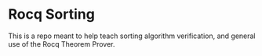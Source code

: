 # Rocq Sorting

This is a repo meant to help teach sorting algorithm verification, and general use of the Rocq Theorem Prover.
